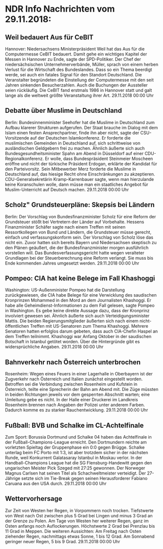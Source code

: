 # NDR Info Nachrichten vom 29.11.2018:


## Weil bedauert Aus für CeBIT
Hannover: 	Niedersachsens Ministerpräsident Weil hat das Aus für die Computermesse CeBIT bedauert. Damit gehe ein wichtiges Kapitel der Messen in Hannover zu Ende, sagte der SPD-Politiker. Der Chef der niedersächsischen Unternehmerverbände, Müller, sprach von einem herben Verlust für die Wirtschaft des Bundeslandes. Dass so ein Thema beerdigt werde, sei auch ein fatales Signal für den Standort Deutschland. Die Veranstalter begründeten die Einstellung der Computermesse mit den seit Jahren sinkenden Besucherzahlen. Auch die Buchungen der Aussteller seien rückläufig. Die CeBIT fand erstmals 1986 in Hannover statt und galt lange als die weltweit größte Veranstaltung ihrer Art. 29.11.2018 00:00 Uhr 

## Debatte über Muslime in Deutschland
Berlin: Bundesinnenminister Seehofer hat die Muslime in Deutschland zum Aufbau klarerer Strukturen aufgerufen. Der Staat brauche im Dialog mit dem Islam einen festen Ansprechpartner, finde ihn aber nicht, sagte der CSU-Vorsitzende auf der Deutschen Islamkonferenz. Er forderte die muslimischen Gemeinden in Deutschland auf, sich schrittweise von ausländischen Geldgebern frei zu machen. Ähnlich äußerte sich auch Bundesgesundheitsminister Spahn am Abend in Düsseldorf auf einer CDU-Regionalkonferenz. Er wolle, dass Bundespräsident Steinmeier Moscheen eröffne und nicht der türkische Präsident Erdogan, erklärte der Kandidat für den Parteivorsitz. Sein Mitbewerber Merz forderte die Muslime in Deutschland auf, das hiesige Recht ohne Einschränkungen zu akzeptieren. CDU-Generalsekretärin Kramp-Karrenbauer sagte, wenn man hierzulande keine Koranschulen wolle, dann müsse man ein staatliches Angebot für Muslim-Unterricht auf Deutsch machen. 29.11.2018 00:00 Uhr 

## Scholz" Grundsteuerpläne: Skepsis bei Ländern
Berlin: Der Vorschlag von Bundesfinanzminister Scholz für eine Reform der Grundsteuer stößt bei Vertretern der Länder auf Vorbehalte. Hessens Finanzminister Schäfer sagte nach einem Treffen mit seinen Ressortkollegen von Bund und Ländern, die Grundsteuer müsse gerecht, einfach und verfassungskonform sein. Der Vorschlag von Scholz löse das nicht ein. Zuvor hatten sich bereits Bayern und Niedersachsen skeptisch zu den Plänen geäußert, die der Bundesfinanzminister morgen ausführlich vorstellen will. Das Bundesverfassungsgericht hatte wegen veralteter Grundlagen bei der Steuerberechnung eine Reform verlangt. Sie muss bis Ende kommenden Jahres umgesetzt werden. 29.11.2018 00:00 Uhr 

## Pompeo: CIA hat keine Belege im Fall Khashoggi
Washington: US-Außenminister Pompeo hat die Darstellung zurückgewiesen, die CIA habe Belege für eine Verwicklung des saudischen Kronprinzen Mohammed in den Mord an dem Journalisten Khashoggi. Er habe alle Geheimdienst-Informationen zu dem Fall gelesen, sagte Pompeo in Washington. Es gebe keine direkte Aussage dazu, dass der Kronprinz involviert gewesen sei. Ähnlich äußerte sich auch Verteidigungsminister Mattis. Die beiden Regierungsmitglieder äußerten sich nach einem nicht-öffentlichen Treffen mit US-Senatoren zum Thema Khashoggi. Mehrere Senatoren hatten erfolglos darum gebeten, dass auch CIA-Chefin Haspel an dem Treffen teilnimmt. Khashoggi war Anfang Oktober in der saudischen Botschaft in Istanbul getötet worden. Über die Hintergründe gibt es widersprüchliche Angaben. 29.11.2018 00:00 Uhr 

## Bahnverkehr nach Österreich unterbrochen
Rosenheim: Wegen eines Feuers in einer Lagerhalle in Oberbayern ist der Zugverkehr nach Österreich und Italien zunächst eingestellt worden. Betroffen sei die Verbindung zwischen Rosenheim und Kufstein in Österreich, teilte eine Sprecherin der Bahn am Abend mit. Die Züge müssten in beiden Richtungen jeweils vor dem gesperrten Abschnitt warten; eine Umleitung gebe es nicht. In der Halle einer Druckerei im Landkreis Rosenheim brennen nach Angaben der Polizei unter anderem Farben. Dadurch komme es zu starker Rauchentwicklung. 29.11.2018 00:00 Uhr 

## Fußball: BVB und Schalke im CL-Achtelfinale
Zum Sport: Borussia Dortmund und Schalke 04 haben das Achtelfinale in der Fußball-Champions-League erreicht. Den Dortmundern reichte am vorletzten Spieltag der Gruppenphase ein 0:0 gegen Brügge. Schalke unterlag beim FC Porto mit 1:3, ist aber trotzdem sicher in der nächsten Runde, weil Konkurrent Galatasaray Istanbul in Moskau verlor. In der Handball-Champions League hat die SG Flensburg-Handewitt gegen den ungarischen Meister Pick Szeged mit 27:25 gewonnen. Der Norweger Magnus Carlsen hat seinen Titel als Schachweltmeister verteidigt. Der 27-Jährige setzte sich im Tie-Break gegen seinen Herausforderer Fabiano Caruana aus den USA durch. 29.11.2018 00:00 Uhr 

## Wettervorhersage
Zur Zeit von Westen her Regen, in Vorpommern noch trocken. Tiefstwerte von West nach Ost zwischen plus 5 Grad bei Lingen und minus 3 Grad an der Grenze zu Polen. Am Tage von Westen her weiterer Regen, ganz im Osten anfangs noch Auflockerungen. Höchstwerte 2 Grad bei Prenzlau bis 11 Grad in Meppen. Die weiteren Aussichten: Am Freitag nach Osten ziehender Regen, nachmittags etwas Sonne, 1 bis 12 Grad. Am Sonnabend geringer neuer Regen, 5 bis 9 Grad. 29.11.2018 00:00 Uhr 
